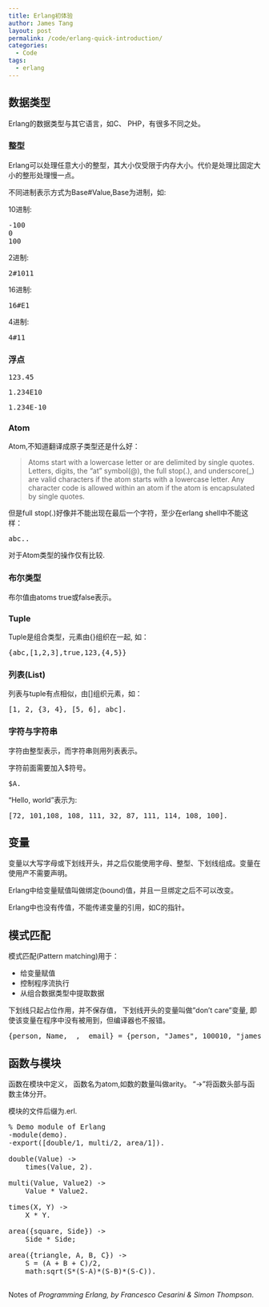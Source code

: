 ```yaml
---
title: Erlang初体验
author: James Tang
layout: post
permalink: /code/erlang-quick-introduction/
categories:
  - Code
tags:
  - erlang
---
```

## 数据类型

Erlang的数据类型与其它语言，如C、 PHP，有很多不同之处。

### 整型

Erlang可以处理任意大小的整型，其大小仅受限于内存大小。代价是处理比固定大小的整形处理慢一点。

不同进制表示方式为Base#Value,Base为进制，如:

10进制:

<pre class="brush:plain">-100 
0 
100
</pre>

2进制:

<pre class="brush:plain">2#1011
</pre>

16进制:

<pre class="brush:plain">16#E1
</pre>

4进制:

<pre class="brush:plain">4#11
</pre>

### 浮点

<pre class="brush:plain">123.45
</pre>

<pre class="brush:plain">1.234E10
</pre>

<pre class="brush:plain">1.234E-10
</pre>

### Atom

Atom,不知道翻译成原子类型还是什么好：

> Atoms start with a lowercase letter or are delimited by single quotes. Letters, digits, the &#8220;at&#8221; symbol(@), the full stop(.), and underscore(_) are valid characters if the atom starts with a lowercase letter. Any character code is allowed within an atom if the atom is encapsulated by single quotes.

但是full stop(.)好像并不能出现在最后一个字符，至少在erlang shell中不能这样：

<pre class="brush:plain">abc..
</pre>

对于Atom类型的操作仅有比较.

### 布尔类型

布尔值由atoms true或false表示。

### Tuple

Tuple是组合类型，元素由{}组织在一起, 如：

<pre class="brush:plain">{abc,[1,2,3],true,123,{4,5}}
</pre>

### 列表(List)

列表与tuple有点相似，由[]组织元素，如：

<pre class="brush:plain">[1, 2, {3, 4}, [5, 6], abc].
</pre>

### 字符与字符串

字符由整型表示，而字符串则用列表表示。

字符前面需要加入$符号。

<pre class="brush:plain">$A.
</pre>

&#8220;Hello, world&#8221;表示为:

<pre class="brush:plain">[72, 101,108, 108, 111, 32, 87, 111, 114, 108, 100].
</pre>

## 变量

变量以大写字母或下划线开头，并之后仅能使用字母、整型、下划线组成。变量在使用产不需要声明。 

Erlang中给变量赋值叫做绑定(bound)值，并且一旦绑定之后不可以改变。

Erlang中也没有传值，不能传递变量的引用，如C的指针。

## 模式匹配

模式匹配(Pattern matching)用于：

  * 给变量赋值
  * 控制程序流执行
  * 从组合数据类型中提取数据

下划线只起占位作用，并不保存值， 下划线开头的变量叫做&#8221;don&#8217;t care&#8221;变量, 即使该变量在程序中没有被用到，但编译器也不报错。

<pre class="brush:plain">{person, Name, _, _email} = {person, "James", 100010, "james@fwso.cn"}.
</pre>

## 函数与模块

函数在模块中定义， 函数名为atom,如数的数量叫做arity。 “->”将函数头部与函数主体分开。

模块的文件后缀为.erl.

<pre class="brush:plain">% Demo module of Erlang
-module(demo).
-export([double/1, multi/2, area/1]).

double(Value) ->
    times(Value, 2).

multi(Value, Value2) ->
    Value * Value2.

times(X, Y) ->
    X * Y.

area({square, Side}) -> 
    Side * Side;

area({triangle, A, B, C}) ->
    S = (A + B + C)/2,
    math:sqrt(S*(S-A)*(S-B)*(S-C)).

</pre>

Notes of *Programming Erlang, by Francesco Cesarini & Simon Thompson*.
